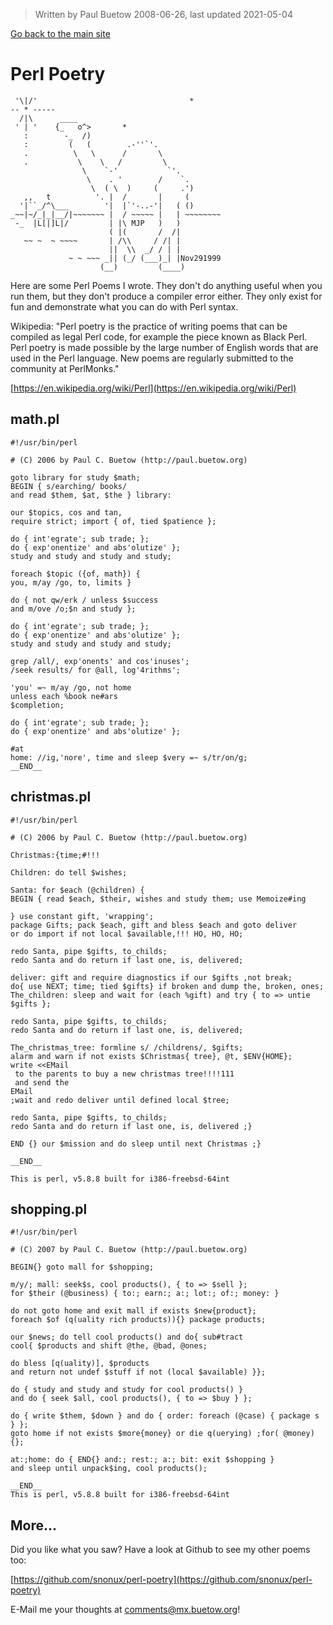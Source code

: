 > Written by Paul Buetow 2008-06-26, last updated 2021-05-04

[Go back to the main site](../)

# Perl Poetry

```
 '\|/'                                  *
-- * -----
  /|\      ____
 ' | '    {_   o^>       *
   :        -_  /)
   :         (   (        .-''`'.
   .          \   \      /       \
   .           \    \   /         \
                \    `-'           `'.
                 \    . '        /    `.
                  \  ( \  )     (     .')
   ,,   t          '. |  /       |     (
  '|``_/^\___        '|  |`'-..-'|   ( ()
_~~|~/_|_|__/|~~~~~~~ |  / ~~~~~ |   | ~~~~~~~~
 -_  |L[|]L|/         | |\ MJP   )   )
                      ( |(       /  /|
   ~~ ~  ~ ~~~~       | /\\     / /| |
                      ||  \\  _/ / | |
             ~ ~ ~~~ _|| (_/ (___)_| |Nov291999
                    (__)         (____)
```

Here are some Perl Poems I wrote. They don't do anything useful when you run them, but they don't produce a compiler error either. They only exist for fun and demonstrate what you can do with Perl syntax.

Wikipedia: "Perl poetry is the practice of writing poems that can be compiled as legal Perl code, for example the piece known as Black Perl. Perl poetry is made possible by the large number of English words that are used in the Perl language. New poems are regularly submitted to the community at PerlMonks."

[https://en.wikipedia.org/wiki/Perl](https://en.wikipedia.org/wiki/Perl)

## math.pl

```
#!/usr/bin/perl

# (C) 2006 by Paul C. Buetow (http://paul.buetow.org) 

goto library for study $math;
BEGIN { s/earching/ books/ 
and read $them, $at, $the } library:

our $topics, cos and tan, 
require strict; import { of, tied $patience };

do { int'egrate'; sub trade; };
do { exp'onentize' and abs'olutize' };
study and study and study and study;

foreach $topic ({of, math}) {
you, m/ay /go, to, limits }

do { not qw/erk / unless $success 
and m/ove /o;$n and study };

do { int'egrate'; sub trade; };
do { exp'onentize' and abs'olutize' };
study and study and study and study;

grep /all/, exp'onents' and cos'inuses';
/seek results/ for @all, log'4rithms';

'you' =~ m/ay /go, not home 
unless each %book ne#ars
$completion;

do { int'egrate'; sub trade; };
do { exp'onentize' and abs'olutize' };

#at
home: //ig,'nore', time and sleep $very =~ s/tr/on/g;
__END__

```

## christmas.pl

```
#!/usr/bin/perl

# (C) 2006 by Paul C. Buetow (http://paul.buetow.org) 

Christmas:{time;#!!!

Children: do tell $wishes;

Santa: for $each (@children) { 
BEGIN { read $each, $their, wishes and study them; use Memoize#ing

} use constant gift, 'wrapping'; 
package Gifts; pack $each, gift and bless $each and goto deliver
or do import if not local $available,!!! HO, HO, HO;

redo Santa, pipe $gifts, to_childs;
redo Santa and do return if last one, is, delivered; 

deliver: gift and require diagnostics if our $gifts ,not break;
do{ use NEXT; time; tied $gifts} if broken and dump the, broken, ones;
The_children: sleep and wait for (each %gift) and try { to => untie $gifts };

redo Santa, pipe $gifts, to_childs;
redo Santa and do return if last one, is, delivered; 

The_christmas_tree: formline s/ /childrens/, $gifts;
alarm and warn if not exists $Christmas{ tree}, @t, $ENV{HOME};  
write <<EMail
 to the parents to buy a new christmas tree!!!!111
 and send the
EMail
;wait and redo deliver until defined local $tree;

redo Santa, pipe $gifts, to_childs;
redo Santa and do return if last one, is, delivered ;}

END {} our $mission and do sleep until next Christmas ;}

__END__

This is perl, v5.8.8 built for i386-freebsd-64int
```

## shopping.pl

```
#!/usr/bin/perl

# (C) 2007 by Paul C. Buetow (http://paul.buetow.org) 

BEGIN{} goto mall for $shopping; 

m/y/; mall: seek$s, cool products(), { to => $sell };
for $their (@business) { to:; earn:; a:; lot:; of:; money: }

do not goto home and exit mall if exists $new{product};
foreach $of (q(uality rich products)){} package products; 

our $news; do tell cool products() and do{ sub#tract
cool{ $products and shift @the, @bad, @ones;

do bless [q(uality)], $products 
and return not undef $stuff if not (local $available) }};

do { study and study and study for cool products() }
and do { seek $all, cool products(), { to => $buy } };

do { write $them, $down } and do { order: foreach (@case) { package s } };
goto home if not exists $more{money} or die q(uerying) ;for( @money){};

at:;home: do { END{} and:; rest:; a:; bit: exit $shopping } 
and sleep until unpack$ing, cool products();

__END__
This is perl, v5.8.8 built for i386-freebsd-64int
```

## More...

Did you like what you saw? Have a look at Github to see my other poems too:

[https://github.com/snonux/perl-poetry](https://github.com/snonux/perl-poetry)

E-Mail me your thoughts at comments@mx.buetow.org!
